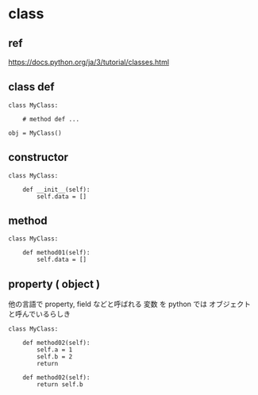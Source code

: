 
# class


## ref

https://docs.python.org/ja/3/tutorial/classes.html


## class def

```
class MyClass:

    # method def ...

```

```
obj = MyClass()
```


## constructor

```
class MyClass:

    def __init__(self):
        self.data = []
```


## method

```
class MyClass:

    def method01(self):
        self.data = []
```


## property ( object )

他の言語で property, field などと呼ばれる 変数 を
python では オブジェクト と呼んでいるらしき

```
class MyClass:

    def method02(self):
        self.a = 1
        self.b = 2
        return

    def method02(self):
        return self.b
```



